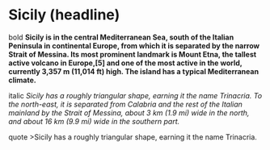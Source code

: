 
# Sicily   (headline)


bold **Sicily is in the central Mediterranean Sea, south of the Italian Peninsula in continental Europe, from which it is separated by the narrow Strait of Messina. Its most prominent landmark is Mount Etna, the tallest active volcano in Europe,[5] and one of the most active in the world, currently 3,357 m (11,014 ft) high. The island has a typical Mediterranean climate.**

italic *Sicily has a roughly triangular shape, earning it the name Trinacria. To the north-east, it is separated from Calabria and the rest of the Italian mainland by the Strait of Messina, about 3 km (1.9 mi) wide in the north, and about 16 km (9.9 mi) wide in the southern part.*

quote  >Sicily has a roughly triangular shape, earning it the name Trinacria.


